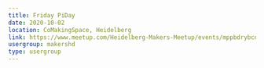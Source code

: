 ```yaml
---
title: Friday PiDay
date: 2020-10-02
location: CoMakingSpace, Heidelberg
link: https://www.meetup.com/Heidelberg-Makers-Meetup/events/mppbdrybcnbdb/
usergroup: makershd
type: usergroup
---
```

